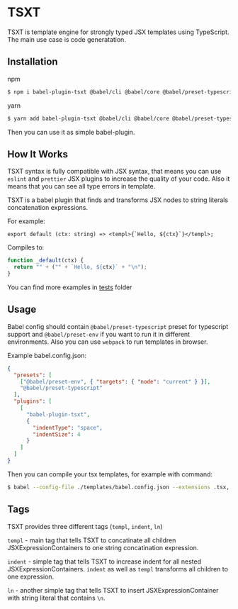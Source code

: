 # TSXT

TSXT is template engine for strongly typed JSX templates using TypeScript. The main use case is code generatation.

## Installation

npm

```bash
$ npm i babel-plugin-tsxt @babel/cli @babel/core @babel/preset-typescript @babel/preset-env
```

yarn

```bash
$ yarn add babel-plugin-tsxt @babel/cli @babel/core @babel/preset-typescript @babel/preset-env
```

Then you can use it as simple babel-plugin.

## How It Works

TSXT syntax is fully compatible with JSX syntax, that means you can use `eslint` and `prettier` JSX plugins to increase the quality of your code. Also it means that you can see all type errors in template.

TSXT is a babel plugin that finds and transforms JSX nodes to string literals concatenation expressions.

For example:

```tsx
export default (ctx: string) => <templ>{`Hello, ${ctx}`}</templ>;
```

Compiles to:

```js
function _default(ctx) {
  return "" + ("" + `Hello, ${ctx}` + "\n");
}
```

You can find more examples in [tests](https://github.com/iamguid/tsxt/tree/main/tests) folder

## Usage

Babel config should contain `@babel/preset-typescript` preset for typescript support and `@babel/preset-env` if you want to run it in different environments.
Also you can use `webpack` to run templates in browser.

Example babel.config.json:

```json
{
  "presets": [
    ["@babel/preset-env", { "targets": { "node": "current" } }],
    "@babel/preset-typescript"
  ],
  "plugins": [
    [
      "babel-plugin-tsxt",
      {
        "indentType": "space",
        "indentSize": 4
      }
    ]
  ]
}
```

Then you can compile your tsx templates, for example with command:

```bash
$ babel --config-file ./templates/babel.config.json --extensions .tsx,.ts --out-dir ./templates/dist ./templates
```

## Tags

TSXT provides three different tags (`templ`, `indent`, `ln`)

`templ` - main tag that tells TSXT to concatinate all children JSXExpressionContainers to one string concatination expression.

`indent` - simple tag that tells TSXT to increase indent for all nested JSXExpressionContainers. `indent` as well as `templ` transforms all children to one expression.

`ln` - another simple tag that tells TSXT to insert JSXExpressionContainer with string literal that contains `\n`.
